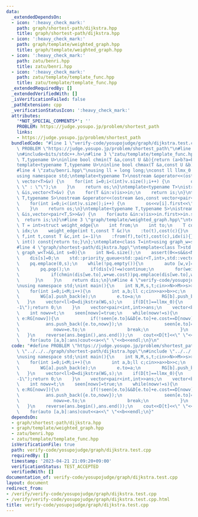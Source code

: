 ```yaml
---
data:
  _extendedDependsOn:
  - icon: ':heavy_check_mark:'
    path: graph/shortest-path/dijkstra.hpp
    title: graph/shortest-path/dijkstra.hpp
  - icon: ':heavy_check_mark:'
    path: graph/template/weighted_graph.hpp
    title: graph/template/weighted_graph.hpp
  - icon: ':heavy_check_mark:'
    path: zatu/benri.hpp
    title: zatu/benri.hpp
  - icon: ':heavy_check_mark:'
    path: zatu/template/template_func.hpp
    title: zatu/template/template_func.hpp
  _extendedRequiredBy: []
  _extendedVerifiedWith: []
  _isVerificationFailed: false
  _pathExtension: cpp
  _verificationStatusIcon: ':heavy_check_mark:'
  attributes:
    '*NOT_SPECIAL_COMMENTS*': ''
    PROBLEM: https://judge.yosupo.jp/problem/shortest_path
    links:
    - https://judge.yosupo.jp/problem/shortest_path
  bundledCode: "#line 1 \"verify-code/yosupojudge/graph/dijkstra.test.cpp\"\n#define\
    \ PROBLEM \"https://judge.yosupo.jp/problem/shortest_path\"\n#line 2 \"zatu/benri.hpp\"\
    \n#include<bits/stdc++.h>\n#line 3 \"zatu/template/template_func.hpp\"\ntemplate<typename\
    \ T,typename U>\ninline bool chmin(T &a,const U &b){return (a>b?a=b,true:false);}\n\
    template<typename T,typename U>\ninline bool chmax(T &a,const U &b){return (a<b?a=b,true:false);}\n\
    #line 4 \"zatu/benri.hpp\"\nusing ll = long long;\nconst ll llmx_0 = 1152921504606846976;\n\
    using namespace std;\ntemplate<typename T>\nostream &operator<<(ostream &os,const\
    \ vector<T>&v) {\n    for(int i=0;i<(int)v.size();i++) {\n        os<<v[i]<<(i!=(int)v.size()-1?\"\
    \ \" : \"\");\n    }\n    return os;\n}\ntemplate<typename T>\nistream &operator>>(istream\
    \ &is,vector<T>&v) {\n    for(T &in:v)is>>in;\n    return is;\n}\ntemplate<typename\
    \ T,typename S>\nostream &operator<<(ostream &os,const vector<pair<T,S>>&v) {\n\
    \    for(int i=0;i<(int)v.size();i++) {\n        os<<v[i].first<<\" \"<<v[i].second<<endl;\n\
    \    }\n    return os;\n}\ntemplate<typename T,typename S>\nistream &operator>>(istream\
    \ &is,vector<pair<T,S>>&v) {\n    for(auto &in:v)is>>in.first>>in.second;\n  \
    \  return is;\n}\n#line 3 \"graph/template/weighted_graph.hpp\"\ntemplate<class\
    \ T = int>struct weight_edge{\n    int from;\n    int to;\n    T cost;\n    int\
    \ idx;\n    weight_edge(int t,const T &c)\n    :to(t),cost(c){}\n    weight_edge(int\
    \ f,int t,const T &c,int i=-1)\n    :from(f),to(t),cost(c),idx(i){}\n    operator\
    \ int() const{return to;}\n};\ntemplate<class T=int>using graph_w=std::vector<std::vector<weight_edge<T>>>;\n\
    #line 4 \"graph/shortest-path/dijkstra.hpp\"\ntemplate<class T>std::vector<T>dijkstra(const\
    \ graph_w<T>&G,int s=0){\n    int N=G.size();\n    assert(0<=s&&s<N);\n    std::vector<T>dis(N,llmx_0);\n\
    \    dis[s]=0;\n    std::priority_queue<std::pair<T,int>,std::vector<std::pair<T,int>>,std::greater<std::pair<T,int>>>pq;\n\
    \    pq.emplace(0,s);\n    while(!pq.empty()){\n        auto [w,v]=pq.top();\n\
    \        pq.pop();\n        if(dis[v]!=w)continue;\n        for(weight_edge we:G[v]){\n\
    \            if(chmin(dis[we.to],w+we.cost))pq.emplace(dis[we.to],we.to);\n  \
    \      }\n    }\n    return dis;\n}\n#line 4 \"verify-code/yosupojudge/graph/dijkstra.test.cpp\"\
    \nusing namespace std;\nint main(){\n    int N,M,s,t;cin>>N>>M>>s>>t;\n    graph_w<ll>WG(N),RG(N);\n\
    \    for(int i=0;i<M;i++){\n        int a,b;ll c;cin>>a>>b>>c;\n        weight_edge<ll>e(b,c);\n\
    \        WG[a].push_back(e);\n        e.to=a;\n        RG[b].push_back(e);\n \
    \   }\n    vector<ll>D=dijkstra(WG,s);\n    if(D[t]==llmx_0){\n        puts(\"\
    -1\");return 0;\n    }\n    vector<pair<int,int>>ans;\n    vector<bool>seen(N,false);\n\
    \    int nowv=t;\n    seen[nowv]=true;\n    while(nowv!=s){\n        for(auto\
    \ e:RG[nowv]){\n            if(!seen[e.to]&&D[e.to]+e.cost==D[nowv]){\n      \
    \          ans.push_back({e.to,nowv});\n                seen[e.to]=true;\n   \
    \             nowv=e.to;\n                break;\n            }\n        }\n \
    \   }\n    reverse(ans.begin(),ans.end());\n    cout<<D[t]<<\" \"<<ans.size()<<endl;\n\
    \    for(auto [a,b]:ans)cout<<a<<\" \"<<b<<endl;\n}\n"
  code: "#define PROBLEM \"https://judge.yosupo.jp/problem/shortest_path\"\n#include\
    \ \"../../../graph/shortest-path/dijkstra.hpp\"\n#include \"../../../zatu/benri.hpp\"\
    \nusing namespace std;\nint main(){\n    int N,M,s,t;cin>>N>>M>>s>>t;\n    graph_w<ll>WG(N),RG(N);\n\
    \    for(int i=0;i<M;i++){\n        int a,b;ll c;cin>>a>>b>>c;\n        weight_edge<ll>e(b,c);\n\
    \        WG[a].push_back(e);\n        e.to=a;\n        RG[b].push_back(e);\n \
    \   }\n    vector<ll>D=dijkstra(WG,s);\n    if(D[t]==llmx_0){\n        puts(\"\
    -1\");return 0;\n    }\n    vector<pair<int,int>>ans;\n    vector<bool>seen(N,false);\n\
    \    int nowv=t;\n    seen[nowv]=true;\n    while(nowv!=s){\n        for(auto\
    \ e:RG[nowv]){\n            if(!seen[e.to]&&D[e.to]+e.cost==D[nowv]){\n      \
    \          ans.push_back({e.to,nowv});\n                seen[e.to]=true;\n   \
    \             nowv=e.to;\n                break;\n            }\n        }\n \
    \   }\n    reverse(ans.begin(),ans.end());\n    cout<<D[t]<<\" \"<<ans.size()<<endl;\n\
    \    for(auto [a,b]:ans)cout<<a<<\" \"<<b<<endl;\n}"
  dependsOn:
  - graph/shortest-path/dijkstra.hpp
  - graph/template/weighted_graph.hpp
  - zatu/benri.hpp
  - zatu/template/template_func.hpp
  isVerificationFile: true
  path: verify-code/yosupojudge/graph/dijkstra.test.cpp
  requiredBy: []
  timestamp: '2023-04-21 21:09:20+09:00'
  verificationStatus: TEST_ACCEPTED
  verifiedWith: []
documentation_of: verify-code/yosupojudge/graph/dijkstra.test.cpp
layout: document
redirect_from:
- /verify/verify-code/yosupojudge/graph/dijkstra.test.cpp
- /verify/verify-code/yosupojudge/graph/dijkstra.test.cpp.html
title: verify-code/yosupojudge/graph/dijkstra.test.cpp
---
```

